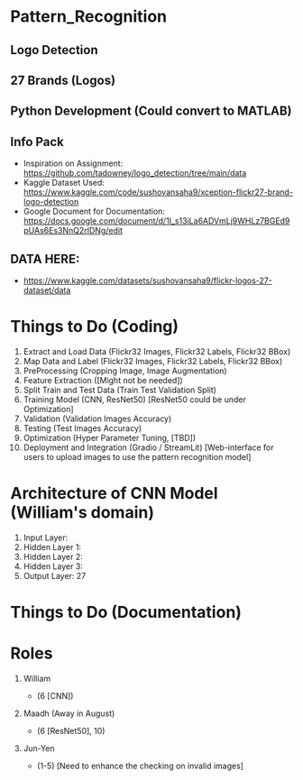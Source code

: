 # Pattern_Recognition
## Logo Detection
## 27 Brands (Logos)
## Python Development (Could convert to MATLAB)
## Info Pack
 - Inspiration on Assignment: https://github.com/tadowney/logo_detection/tree/main/data
 - Kaggle Dataset Used: https://www.kaggle.com/code/sushovansaha9/xception-flickr27-brand-logo-detection
 - Google Document for Documentation: https://docs.google.com/document/d/1I_s13iLa6ADVmLj9WHLz7BGEd9pUAs6Es3NnQ2rIDNg/edit
   
## DATA HERE: 
 - https://www.kaggle.com/datasets/sushovansaha9/flickr-logos-27-dataset/data

# Things to Do (Coding)
1. Extract and Load Data (Flickr32 Images, Flickr32 Labels, Flickr32 BBox)
2. Map Data and Label (Flickr32 Images, Flickr32 Labels, Flickr32 BBox)
3. PreProcessing (Cropping Image, Image Augmentation)
4. Feature Extraction ([Might not be needed])
5. Split Train and Test Data (Train Test Validation Split)
6. Training Model (CNN, ResNet50) [ResNet50 could be under Optimization] 
7. Validation (Validation Images Accuracy)
8. Testing (Test Images Accuracy)
9. Optimization (Hyper Parameter Tuning, [TBD])
10. Deployment and Integration (Gradio / StreamLit) [Web-interface for users to upload images to use the pattern recognition model]

# Architecture of CNN Model (William's domain)
1. Input Layer: 
2. Hidden Layer 1: 
3. Hidden Layer 2: 
4. Hidden Layer 3: 
5. Output Layer: 27

# Things to Do (Documentation)

# Roles 
1. William
     - (6 [CNN])
   
3. Maadh (Away in August)
     - (6 [ResNet50], 10)
   
5. Jun-Yen
     - (1-5) [Need to enhance the checking on invalid images]
   
